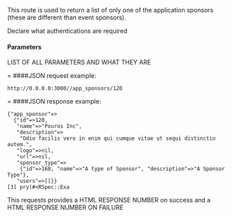 This route is used to return a list of only one of the application sponsors (these are different than event sponsors).

Declare what authentications are required

#### Parameters

LIST OF ALL PARAMETERS AND WHAT THEY ARE

=
####JSON request example:
```
http://0.0.0.0:3000//app_sponsors/120
```
=
####JSON response example:

```
{"app_sponsor"=>
  {"id"=>120,
   "name"=>"Pouros Inc",
   "description"=>
    "Odio facilis vero in enim qui cumque vitae ut sequi distinctio autem.",
   "logo"=>nil,
   "url"=>nil,
   "sponsor_type"=>
    {"id"=>168, "name"=>"A type of Sponsor", "description"=>"A Sponsor Type"},
   "users"=>[]}}
[3] pry(#<RSpec::Exa
```

This requests provides a HTML RESPONSE NUMBER on success and a HTML RESPONSE NUMBER ON FAILURE